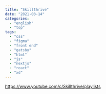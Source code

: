 ```yaml
---
title: "Skillthrive"
date: "2021-03-14"
categories:
  - "english"
  - "top"
tags:
  - "css"
  - "figma"
  - "front end"
  - "gatsby"
  - "html"
  - "js"
  - "nextjs"
  - "react"
  - "xd"
---
```


https://www.youtube.com/c/Skillthrive/playlists
